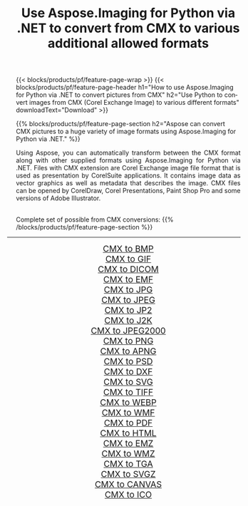 ﻿---
title: Use Aspose.Imaging for Python via .NET to convert from CMX to various additional allowed formats 
weight: 3920
url: /python-net/conversion/from/cmx/ 
lang: en
langdirlevel: 2
locales: zh-hans,ja,it,ru,de,es,fr,nl,id,lt,pl,pt,vi,tr,ko,zh-hant,ar,hi,th,sv,cs,uk,he
description: You can quickly transform from CMX(Corel Exchange Image) into various formats using Aspose.Imaging for Python via .NET.
---

{{< blocks/products/pf/feature-page-wrap >}}
{{< blocks/products/pf/feature-page-header h1="How to use Aspose.Imaging for Python via .NET to convert pictures from CMX" h2="Use Python to convert images from CMX (Corel Exchange Image) to various different formats" downloadText="Download" >}}


{{% blocks/products/pf/feature-page-section  h2="Aspose can convert CMX pictures to a huge variety of image formats using Aspose.Imaging for Python via .NET." %}}
<p align=justify>Using Aspose, you can automatically transform between the CMX format along with other supplied formats using Aspose.Imaging for Python via .NET. Files with CMX extension are Corel Exchange image file format that is used as presentation by CorelSuite applications. It contains image data as vector graphics as well as metadata that describes the image. CMX files can be opened by CorelDraw, Corel Presentations, Paint Shop Pro and some versions of Adobe Illustrator.</p>
<br/>
Complete set of possible from CMX conversions:
{{% /blocks/products/pf/feature-page-section %}}
<div class="container-fluid productfamilypage bg-gray">
    <div class="convertypes bg-gray agp-content section">
        <div class="container">
		<hr style="margin-left:-20px;"/>
		<div class="row other-converters" style="gap: 10px;font-size: 19px;text-align:center;">
		    <div class='col-md-2 other-converter remove-lp remove-rp'><a href="/imaging/python-net/conversion/cmx-to-bmp/" style="padding:15px;">CMX to BMP</a></div><div class='col-md-2 other-converter remove-lp remove-rp'><a href="/imaging/python-net/conversion/cmx-to-gif/" style="padding:15px;">CMX to GIF</a></div><div class='col-md-2 other-converter remove-lp remove-rp'><a href="/imaging/python-net/conversion/cmx-to-dicom/" style="padding:15px;">CMX to DICOM</a></div><div class='col-md-2 other-converter remove-lp remove-rp'><a href="/imaging/python-net/conversion/cmx-to-emf/" style="padding:15px;">CMX to EMF</a></div><div class='col-md-2 other-converter remove-lp remove-rp'><a href="/imaging/python-net/conversion/cmx-to-jpg/" style="padding:15px;">CMX to JPG</a></div><div class='col-md-2 other-converter remove-lp remove-rp'><a href="/imaging/python-net/conversion/cmx-to-jpeg/" style="padding:15px;">CMX to JPEG</a></div><div class='col-md-2 other-converter remove-lp remove-rp'><a href="/imaging/python-net/conversion/cmx-to-jp2/" style="padding:15px;">CMX to JP2</a></div><div class='col-md-2 other-converter remove-lp remove-rp'><a href="/imaging/python-net/conversion/cmx-to-j2k/" style="padding:15px;">CMX to J2K</a></div><div class='col-md-2 other-converter remove-lp remove-rp'><a href="/imaging/python-net/conversion/cmx-to-jpeg2000/" style="padding:15px;">CMX to JPEG2000</a></div><div class='col-md-2 other-converter remove-lp remove-rp'><a href="/imaging/python-net/conversion/cmx-to-png/" style="padding:15px;">CMX to PNG</a></div><div class='col-md-2 other-converter remove-lp remove-rp'><a href="/imaging/python-net/conversion/cmx-to-apng/" style="padding:15px;">CMX to APNG</a></div><div class='col-md-2 other-converter remove-lp remove-rp'><a href="/imaging/python-net/conversion/cmx-to-psd/" style="padding:15px;">CMX to PSD</a></div><div class='col-md-2 other-converter remove-lp remove-rp'><a href="/imaging/python-net/conversion/cmx-to-dxf/" style="padding:15px;">CMX to DXF</a></div><div class='col-md-2 other-converter remove-lp remove-rp'><a href="/imaging/python-net/conversion/cmx-to-svg/" style="padding:15px;">CMX to SVG</a></div><div class='col-md-2 other-converter remove-lp remove-rp'><a href="/imaging/python-net/conversion/cmx-to-tiff/" style="padding:15px;">CMX to TIFF</a></div><div class='col-md-2 other-converter remove-lp remove-rp'><a href="/imaging/python-net/conversion/cmx-to-webp/" style="padding:15px;">CMX to WEBP</a></div><div class='col-md-2 other-converter remove-lp remove-rp'><a href="/imaging/python-net/conversion/cmx-to-wmf/" style="padding:15px;">CMX to WMF</a></div><div class='col-md-2 other-converter remove-lp remove-rp'><a href="/imaging/python-net/conversion/cmx-to-pdf/" style="padding:15px;">CMX to PDF</a></div><div class='col-md-2 other-converter remove-lp remove-rp'><a href="/imaging/python-net/conversion/cmx-to-html/" style="padding:15px;">CMX to HTML</a></div><div class='col-md-2 other-converter remove-lp remove-rp'><a href="/imaging/python-net/conversion/cmx-to-emz/" style="padding:15px;">CMX to EMZ</a></div><div class='col-md-2 other-converter remove-lp remove-rp'><a href="/imaging/python-net/conversion/cmx-to-wmz/" style="padding:15px;">CMX to WMZ</a></div><div class='col-md-2 other-converter remove-lp remove-rp'><a href="/imaging/python-net/conversion/cmx-to-tga/" style="padding:15px;">CMX to TGA</a></div><div class='col-md-2 other-converter remove-lp remove-rp'><a href="/imaging/python-net/conversion/cmx-to-svgz/" style="padding:15px;">CMX to SVGZ</a></div><div class='col-md-2 other-converter remove-lp remove-rp'><a href="/imaging/python-net/conversion/cmx-to-canvas/" style="padding:15px;">CMX to CANVAS</a></div><div class='col-md-2 other-converter remove-lp remove-rp'><a href="/imaging/python-net/conversion/cmx-to-ico/" style="padding:15px;">CMX to ICO</a></div>
                </div>
        </div>
    </div>
</div>
<br/>

